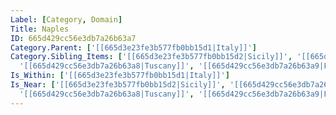 ```yaml
---
Label: [Category, Domain]
Title: Naples
ID: 665d429cc56e3db7a26b63a7
Category.Parent: ['[[665d3e23fe3b577fb0bb15d1|Italy]]']
Category.Sibling_Items: ['[[665d3e23fe3b577fb0bb15d2|Sicily]]', '[[665d429cc56e3db7a26b63a6|Lombardy]]',
  '[[665d429cc56e3db7a26b63a8|Tuscany]]', '[[665d429cc56e3db7a26b63a9|Florence]]']
Is_Within: ['[[665d3e23fe3b577fb0bb15d1|Italy]]']
Is_Near: ['[[665d3e23fe3b577fb0bb15d2|Sicily]]', '[[665d429cc56e3db7a26b63a6|Lombardy]]',
  '[[665d429cc56e3db7a26b63a8|Tuscany]]', '[[665d429cc56e3db7a26b63a9|Florence]]']
---
```


